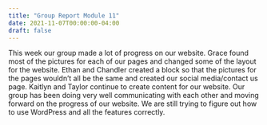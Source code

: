 ```yaml
---
title: "Group Report Module 11"
date: 2021-11-07T00:00:00-04:00
draft: false
---
```


This week our group made a lot of progress on our website. Grace found most of the pictures for each of our pages and changed some of the layout for the website. Ethan and Chandler created a block so that the pictures for the pages wouldn’t all be the same and created our social media/contact us page. Kaitlyn and Taylor continue to create content for our website. Our group has been doing very well communicating with each other and moving forward on the progress of our website. We are still trying to figure out how to use WordPress and all the features correctly. 
